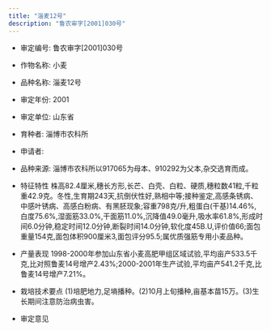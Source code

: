 ```yaml
---
title: "淄麦12号"
description: "鲁农审字[2001]030号"
---
```

* 审定编号:  鲁农审字[2001]030号

*  作物名称:  小麦

*  品种名称:  淄麦12号

*  审定年份:  2001

*  审定单位:  山东省

* 育种者:  淄博市农科所

*  申请者:  

*  品种来源:  淄博市农科所以917065为母本、910292为父本,杂交选育而成。

*  特征特性
株高82.4厘米,穗长方形,长芒、白壳、白粒、硬质,穗粒数41粒,千粒重42.9克。冬性,生育期243天,抗倒伏性好,熟相中等;接种鉴定,高感条锈病、中感叶锈病、高感白粉病、有黑胚现象;容重798克/升,粗蛋白(干基)14.46%,白度75.6%,湿面筋33.0%,干面筋11.0%,沉降值49.0毫升,吸水率61.8%,形成时间6.0分钟,稳定时间12.0分钟,断裂时间14.0分钟,软化度45B.U,评价值66;面包重量154克,面包体积900厘米3,面包评分95.5;属优质强筋专用小麦品种。

*  产量表现
1998-2000年参加山东省小麦高肥甲组区域试验,平均亩产533.5千克,比对照鲁麦14号增产2.43%;2000-2001年生产试验,平均亩产541.2千克,比鲁麦14号增产7.21%。

*  栽培技术要点
(1)培肥地力,足墒播种。(2)10月上旬播种,亩基本苗15万。(3)生长期间注意防治病虫害。

*  审定意见

